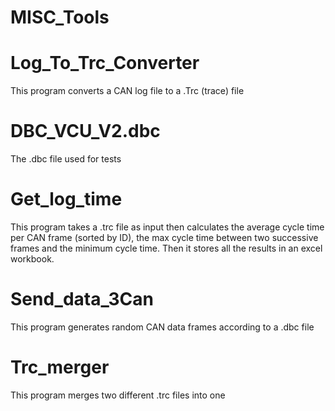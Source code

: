 # MISC_Tools

# Log_To_Trc_Converter
This program converts a CAN log file to a .Trc (trace) file 

# DBC_VCU_V2.dbc
The .dbc file used for tests

# Get_log_time
This program takes a .trc file as input then calculates the average cycle time per CAN frame (sorted by ID), the max cycle time between two successive frames and the minimum cycle time. Then it stores all the results in an excel workbook.

# Send_data_3Can
This program generates random CAN data frames according to a .dbc file  

# Trc_merger
This program merges two different .trc files into one
